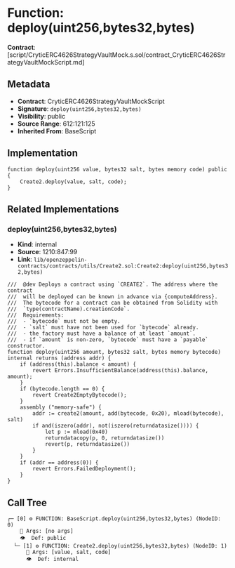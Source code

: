 # Function: deploy(uint256,bytes32,bytes)

**Contract**: [script/CryticERC4626StrategyVaultMock.s.sol/contract_CryticERC4626StrategyVaultMockScript.md]

## Metadata

- **Contract**: CryticERC4626StrategyVaultMockScript
- **Signature**: `deploy(uint256,bytes32,bytes)`
- **Visibility**: public
- **Source Range**: 612:121:125
- **Inherited From**: BaseScript

## Implementation

```solidity
function deploy(uint256 value, bytes32 salt, bytes memory code) public {
    Create2.deploy(value, salt, code);
}
```

## Related Implementations

### deploy(uint256,bytes32,bytes)

- **Kind**: internal
- **Source**: 1210:847:99
- **Link**: `lib/openzeppelin-contracts/contracts/utils/Create2.sol:Create2:deploy(uint256,bytes32,bytes)`

```solidity
///  @dev Deploys a contract using `CREATE2`. The address where the contract
///  will be deployed can be known in advance via {computeAddress}.
///  The bytecode for a contract can be obtained from Solidity with
///  `type(contractName).creationCode`.
///  Requirements:
///  - `bytecode` must not be empty.
///  - `salt` must have not been used for `bytecode` already.
///  - the factory must have a balance of at least `amount`.
///  - if `amount` is non-zero, `bytecode` must have a `payable` constructor.
function deploy(uint256 amount, bytes32 salt, bytes memory bytecode) internal returns (address addr) {
    if (address(this).balance < amount) {
        revert Errors.InsufficientBalance(address(this).balance, amount);
    }
    if (bytecode.length == 0) {
        revert Create2EmptyBytecode();
    }
    assembly ("memory-safe") {
        addr := create2(amount, add(bytecode, 0x20), mload(bytecode), salt)
        if and(iszero(addr), not(iszero(returndatasize()))) {
            let p := mload(0x40)
            returndatacopy(p, 0, returndatasize())
            revert(p, returndatasize())
        }
    }
    if (addr == address(0)) {
        revert Errors.FailedDeployment();
    }
}
```

## Call Tree

```
┌─ [0] ⚙️ FUNCTION: BaseScript.deploy(uint256,bytes32,bytes) (NodeID: 0)
    💬 Args: [no args]
    👁️  Def: public
  └─ [1] ⚙️ FUNCTION: Create2.deploy(uint256,bytes32,bytes) (NodeID: 1)
      💬 Args: [value, salt, code]
      👁️  Def: internal
```
